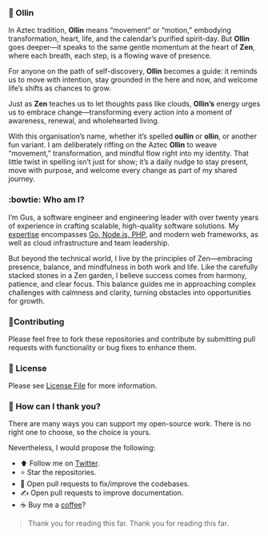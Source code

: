 ### :leaves: Ollin
In Aztec tradition, **Ollin** means “movement” or “motion,” embodying transformation, heart, life, and the calendar’s purified spirit-day. 
But **Ollin** goes deeper—it speaks to the same gentle momentum at the heart of **Zen**, where each breath, each step, is a flowing wave of presence. 

For anyone on the path of self-discovery, **Ollin** becomes a guide: it reminds us to move with intention, stay grounded 
in the here and now, and welcome life’s shifts as chances to grow. 

Just as **Zen** teaches us to let thoughts pass like clouds, **Ollin’s** energy urges us to embrace change—transforming 
every action into a moment of awareness, renewal, and wholehearted living.

With this organisation’s name, whether it’s spelled **oullin** or **ollin**, or another fun variant. I am deliberately 
riffing on the Aztec **Ollin** to weave “movement,” transformation, and mindful flow right into my identity. That little 
twist in spelling isn’t just for show; it’s a daily nudge to stay present, move with purpose, and welcome every change 
as part of my shared journey.

### :bowtie: Who am I?

I’m Gus, a software engineer and engineering leader with over twenty years of experience in crafting scalable, high-quality 
software solutions. My [expertise](https://www.linkedin.com/in/gocanto/) encompasses [Go, Node.js, PHP](https://github.com/gocanto), and modern web frameworks, as well as cloud 
infrastructure and team leadership.

But beyond the technical world, I live by the principles of Zen—embracing presence, balance, and mindfulness in both work and life. 
Like the carefully stacked stones in a Zen garden, I believe success comes from harmony, patience, and clear focus. 
This balance guides me in approaching complex challenges with calmness and clarity, turning obstacles into opportunities for growth.

### :mega:Contributing

Please feel free to fork these repositories and contribute by submitting pull requests with functionality or bug fixes to enhance them.

### :book: License

Please see [License File](https://github.com/praesenx/.github/blob/main/LICENSE) for more information.

### :crystal_ball: How can I thank you?

There are many ways you can support my open-source work. There is no right one to choose, so the choice is yours.

Nevertheless, I would propose the following:
 
- :arrow_up: Follow me on [Twitter](https://twitter.com/gocanto).
- :star: Star the repositories.
- :handshake: Open pull requests to fix/improve the codebases.
- :writing_hand: Open pull requests to improve documentation.
- :coffee: Buy me a [coffee](https://github.com/sponsors/gocanto)?

> Thank you for reading this far.
> Thank you for reading this far.
